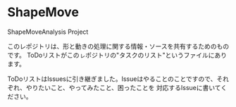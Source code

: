 # ShapeMove
ShapeMoveAnalysis Project

このレポジトリは、形と動きの処理に関する情報・ソースを共有するためのものです。
ToDoリストがこのㇾポジトリの"タスクのリスト"というファイルにあります。

ToDoリストはIssuesに引き継ぎました。Issueはやることのことですので、それぞれ、やりたいこと、やってみたこと、困ったことを
対応するIssueに書いてください。
